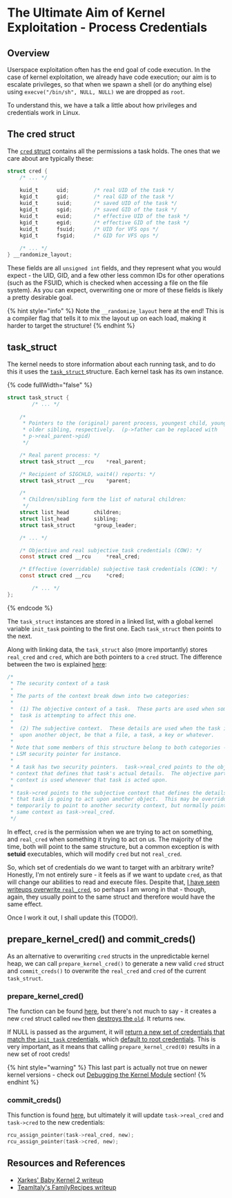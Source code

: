 # The Ultimate Aim of Kernel Exploitation - Process Credentials

## Overview

Userspace exploitation often has the end goal of code execution. In the case of kernel exploitation, we already have code execution; our aim is to escalate privileges, so that when we spawn a shell (or do anything else) using `execve("/bin/sh", NULL, NULL)` we are dropped as `root`.

To understand this, we have a talk a little about how privileges and credentials work in Linux.

## The cred struct

The [`cred` struct](https://elixir.bootlin.com/linux/v6.1/source/include/linux/cred.h#L110) contains all the permissions a task holds. The ones that we care about are typically these:

```c
struct cred {
	/* ... */
	
	kuid_t		uid;		/* real UID of the task */
	kgid_t		gid;		/* real GID of the task */
	kuid_t		suid;		/* saved UID of the task */
	kgid_t		sgid;		/* saved GID of the task */
	kuid_t		euid;		/* effective UID of the task */
	kgid_t		egid;		/* effective GID of the task */
	kuid_t		fsuid;		/* UID for VFS ops */
	kgid_t		fsgid;		/* GID for VFS ops */
	
	/* ... */
} __randomize_layout;
```

These fields are all `unsigned int` fields, and they represent what you would expect - the UID, GID, and a few other less common IDs for other operations (such as the FSUID, which is checked when accessing a file on the file system). As you can expect, overwriting one or more of these fields is likely a pretty desirable goal.

{% hint style="info" %}
Note the `__randomize_layout` here at the end! This is a compiler flag that tells it to mix the layout up on each load, making it harder to target the structure!
{% endhint %}

## task\_struct

The kernel needs to store information about each running task, and to do this it uses the [`task_struct` ](https://elixir.bootlin.com/linux/v6.1/source/include/linux/sched.h#L737)structure. Each kernel task has its own instance.

{% code fullWidth="false" %}
```c
struct task_struct {
    	/* ... */
    
	/*
	 * Pointers to the (original) parent process, youngest child, younger sibling,
	 * older sibling, respectively.  (p->father can be replaced with
	 * p->real_parent->pid)
	 */

	/* Real parent process: */
	struct task_struct __rcu	*real_parent;

	/* Recipient of SIGCHLD, wait4() reports: */
	struct task_struct __rcu	*parent;

	/*
	 * Children/sibling form the list of natural children:
	 */
	struct list_head		children;
	struct list_head		sibling;
	struct task_struct		*group_leader;

	/* ... */    

	/* Objective and real subjective task credentials (COW): */
	const struct cred __rcu		*real_cred;

	/* Effective (overridable) subjective task credentials (COW): */
	const struct cred __rcu		*cred;

    	/* ... */
};
```
{% endcode %}

The `task_struct` instances are stored in a linked list, with a global kernel variable `init_task` pointing to the first one. Each `task_struct` then points to the next.

Along with linking data, the `task_struct` also (more importantly) stores `real_cred` and `cred`, which are both pointers to a `cred` struct. The difference between the two is explained [here](https://elixir.bootlin.com/linux/v5.10.220/source/include/linux/cred.h#L88):

```c
/*
 * The security context of a task
 *
 * The parts of the context break down into two categories:
 *
 *  (1) The objective context of a task.  These parts are used when some other
 *	task is attempting to affect this one.
 *
 *  (2) The subjective context.  These details are used when the task is acting
 *	upon another object, be that a file, a task, a key or whatever.
 *
 * Note that some members of this structure belong to both categories - the
 * LSM security pointer for instance.
 *
 * A task has two security pointers.  task->real_cred points to the objective
 * context that defines that task's actual details.  The objective part of this
 * context is used whenever that task is acted upon.
 *
 * task->cred points to the subjective context that defines the details of how
 * that task is going to act upon another object.  This may be overridden
 * temporarily to point to another security context, but normally points to the
 * same context as task->real_cred.
 */
```

In effect, `cred` is the permission when we are trying to act on something, and `real_cred` when something it trying to act on us. The majority of the time, both will point to the same structure, but a common exception is with **setuid** executables, which will modify `cred` but not `real_cred`.

So, which set of credentials do we want to target with an arbitrary write? Honestly, I'm not entirely sure - it feels as if we want to update `cred`, as that will change our abilities to read and execute files. Despite that, [I have seen writeups overwrite `real_cred`](https://github.com/TeamItaly/TeamItalyCTF-2022/blob/master/FamilyRecipes/README.md), so perhaps I am wrong in that - though, again, they usually point to the same struct and therefore would have the same effect.

Once I work it out, I shall update this (TODO!).

## prepare\_kernel\_cred() and commit\_creds()

As an alternative to overwriting `cred` structs in the unpredictable kernel heap, we can call `prepare_kernel_cred()` to generate a new valid `cred` struct and `commit_creds()` to overwrite the `real_cred` and `cred` of the current `task_struct`.

### prepare\_kernel\_cred()

The function can be found [here](https://elixir.bootlin.com/linux/v6.1/source/kernel/cred.c#L712), but there's not much to say - it creates a new `cred` struct called `new` then [destroys the `old`](https://elixir.bootlin.com/linux/v6.1/source/kernel/cred.c#L135). It returns `new`.

If NULL is passed as the argument, it will [return a new set of credentials that match the `init_task` credentials](https://elixir.bootlin.com/linux/v6.1/source/kernel/cred.c#L725), which [default to root credentials](https://elixir.bootlin.com/linux/v6.1/source/kernel/cred.c#L41). This is very important, as it means that calling `prepare_kernel_cred(0)` results in a new set of root creds!

{% hint style="warning" %}
This last part is actually not true on newer kernel versions - check out [Debugging the Kernel Module](debugging-a-kernel-module.md) section!
{% endhint %}

### commit\_creds()

This function is found [here](https://elixir.bootlin.com/linux/v6.1/source/kernel/cred.c#L447), but ultimately it will update `task->real_cred` and `task->cred` to the new credentials:

```c
rcu_assign_pointer(task->real_cred, new);
rcu_assign_pointer(task->cred, new);
```

## Resources and References

* [Xarkes' Baby Kernel 2 writeup](https://xarkes.com/b/hacklu-2019-babykernel-wu.html)
* [TeamItaly's FamilyRecipes writeup](https://github.com/TeamItaly/TeamItalyCTF-2022/blob/master/FamilyRecipes/README.md)
